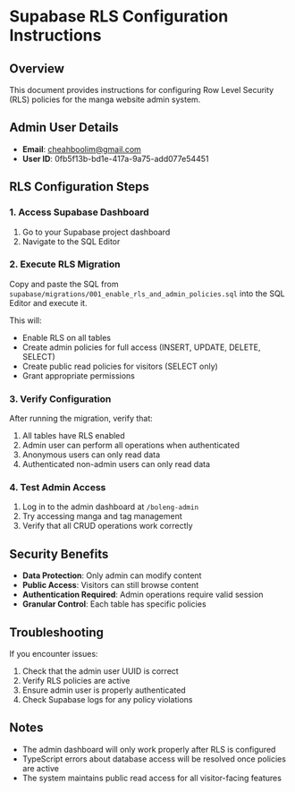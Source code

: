 # Supabase RLS Configuration Instructions

## Overview

This document provides instructions for configuring Row Level Security (RLS) policies for the manga website admin system.

## Admin User Details

- **Email**: cheahboolim@gmail.com
- **User ID**: 0fb5f13b-bd1e-417a-9a75-add077e54451

## RLS Configuration Steps

### 1. Access Supabase Dashboard

1. Go to your Supabase project dashboard
2. Navigate to the SQL Editor

### 2. Execute RLS Migration

Copy and paste the SQL from `supabase/migrations/001_enable_rls_and_admin_policies.sql` into the SQL Editor and execute it.

This will:

- Enable RLS on all tables
- Create admin policies for full access (INSERT, UPDATE, DELETE, SELECT)
- Create public read policies for visitors (SELECT only)
- Grant appropriate permissions

### 3. Verify Configuration

After running the migration, verify that:

1. All tables have RLS enabled
2. Admin user can perform all operations when authenticated
3. Anonymous users can only read data
4. Authenticated non-admin users can only read data

### 4. Test Admin Access

1. Log in to the admin dashboard at `/boleng-admin`
2. Try accessing manga and tag management
3. Verify that all CRUD operations work correctly

## Security Benefits

- **Data Protection**: Only admin can modify content
- **Public Access**: Visitors can still browse content
- **Authentication Required**: Admin operations require valid session
- **Granular Control**: Each table has specific policies

## Troubleshooting

If you encounter issues:

1. Check that the admin user UUID is correct
2. Verify RLS policies are active
3. Ensure admin user is properly authenticated
4. Check Supabase logs for any policy violations

## Notes

- The admin dashboard will only work properly after RLS is configured
- TypeScript errors about database access will be resolved once policies are active
- The system maintains public read access for all visitor-facing features

